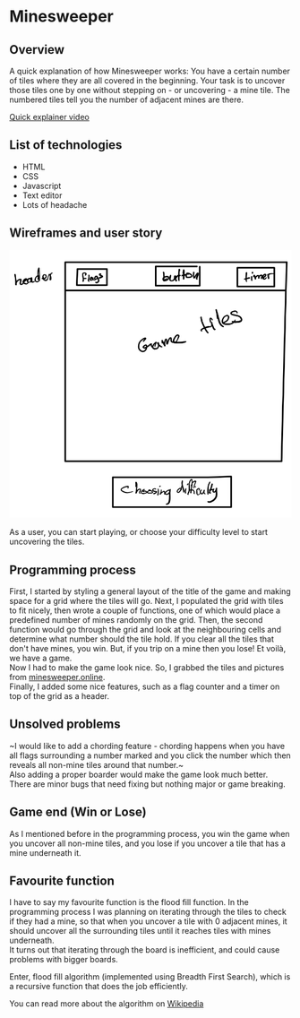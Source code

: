 # Minesweeper
## Overview
A quick explanation of how Minesweeper works: 
You have a certain number of tiles where they are all covered in the beginning. Your task is to uncover those tiles one by one without stepping on - or uncovering - a mine tile. 
The numbered tiles tell you the number of adjacent mines are there.

[Quick explainer video](https://www.youtube.com/watch?v=dvvrOeITzG8)

## List of technologies
- HTML
- CSS
- Javascript
- Text editor
- Lots of headache

## Wireframes and user story

![Wireframes](assets/wireframe.png)

As a user, you can start playing, or choose your difficulty level to start uncovering the tiles.

## Programming process
First, I started by styling a general layout of the title of the game and making space for a grid where the tiles will go.
Next, I populated the grid with tiles to fit nicely, then wrote a couple of functions, one of which would place a predefined
number of mines randomly on the grid. Then, the second function would go through the grid and look at the neighbouring cells
and determine what number should the tile hold. If you clear all the tiles that don't have mines, you win. But, if you trip 
on a mine then you lose! Et voilà, we have a game. \
Now I had to make the game look nice. So, I grabbed the tiles and pictures from [minesweeper.online](https://minesweeper.online).\
Finally, I added some nice features, such as a flag counter and a timer on top of the grid as a header.

## Unsolved problems
~I would like to add a chording feature - chording happens when you have all flags surrounding a number marked and you click the number which then
reveals all non-mine tiles around that number.~\
Also adding a proper boarder would make the game look much better.\
There are minor bugs that need fixing but nothing major or game breaking.

## Game end (Win or Lose)
As I mentioned before in the programming process, you win the game when you uncover all non-mine tiles, and you lose if you uncover a tile that has a mine
underneath it.

## Favourite function
I have to say my favourite function is the flood fill function. In the programming process I was planning on iterating through the tiles to check
if they had a mine, so that when you uncover a tile with 0 adjacent mines, it should uncover all the surrounding tiles until it reaches
tiles with mines underneath. \
It turns out that iterating through the board is inefficient, and could cause problems with bigger boards.

Enter, flood fill algorithm (implemented using Breadth First Search), which is a recursive function that does the job efficiently.

You can read more about the algorithm on [Wikipedia](https://en.wikipedia.org/wiki/Flood_fill)
